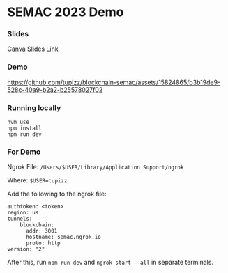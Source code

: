 # SEMAC 2023 Demo

### Slides

[Canva Slides Link](https://www.canva.com/design/DAFtanJ4_NA/rzrGZSmgLzGXdqpvlpnQnQ/view?utm_content=DAFtanJ4_NA&utm_campaign=designshare&utm_medium=link&utm_source=viewer)

### Demo



https://github.com/tupizz/blockchain-semac/assets/15824865/b3b19de9-528c-40a9-b2a2-b25578027f02




### Running locally

```
nvm use
npm install
npm run dev
```

### For Demo

Ngrok File:
`/Users/$USER/Library/Application Support/ngrok`

Where:
`$USER=tupizz`

Add the following to the ngrok file:
```
authtoken: <token>
region: us
tunnels:
    blockchain:
      addr: 3001
      hostname: semac.ngrok.io
      proto: http
version: "2"
```

After this, run `npm run dev` and `ngrok start --all` in separate terminals.

